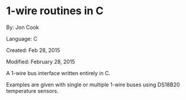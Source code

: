 # 1-wire routines in C

By: Jon Cook

Language: C

Created: Feb 28, 2015

Modified: February 28, 2015

A 1-wire bus interface written entirely in C.

Examples are given with single or multiple 1-wire buses using DS18B20 temperature sensors.
